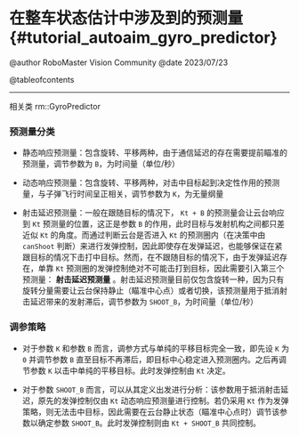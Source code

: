 在整车状态估计中涉及到的预测量 {#tutorial_autoaim_gyro_predictor}
============

@author RoboMaster Vision Community
@date 2023/07/23

@tableofcontents

------

相关类 rm::GyroPredictor

### 预测量分类

- 静态响应预测量：包含旋转、平移两种，由于通信延迟的存在需要提前瞄准的预测量，调节参数为 `B`，为时间量（单位/秒）

- 动态响应预测量：包含旋转、平移两种，对击中目标起到决定性作用的预测量，与子弹飞行时间呈正相关，调节参数为 `K`，为无量纲量

- 射击延迟预测量：一般在跟随目标的情况下， `Kt + B` 的预测量会让云台响应到 `Kt` 预测量的位置，这正是参数 `B` 的作用，此时目标与发射机构之间都只差近似 `Kt` 的角度。而通过判断云台是否进入 `Kt` 的预测圈内（在决策中由 `canShoot` 判断）来进行发弹控制，因此即使存在发弹延迟，也能够保证在紧跟目标的情况下击打中目标。然而，在不跟随目标的情况下，由于发弹延迟存在，单靠 `Kt` 预测圈的发弹控制绝对不可能击打到目标，因此需要引入第三个预测量： **射击延迟预测量** 。射击延迟预测量目前仅包含旋转一种，因为只有旋转分量需要让云台保持静止（瞄准中心点）或者切换，该预测量用于抵消射击延迟带来的发射滞后，调节参数为 `SHOOT_B`，为时间量（单位/秒）

### 调参策略

- 对于参数 `K` 和参数 `B` 而言，调参方式与单纯的平移目标完全一致，即先设 `K` 为 `0` 并调节参数 `B` 直至目标不再滞后，即目标中心稳定进入预测圈内。之后再调节参数 `K` 以击中单纯的平移目标。此时发弹控制由 `Kt` 决定。

- 对于参数 `SHOOT_B` 而言，可以从其定义出发进行分析：该参数用于抵消射击延迟，原先的发弹控制仅由 `Kt` 动态响应预测量进行控制。若仍采用 `Kt` 作为发弹策略，则无法击中目标，因此需要在云台静止状态（瞄准中心点时）调节该参数以确定参数 `SHOOT_B`。此时发弹控制则由 `Kt + SHOOT_B` 共同控制。
